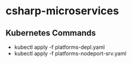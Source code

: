 # csharp-microservices

## Kubernetes Commands
- kubectl apply -f platforms-depl.yaml
- kubectl apply -f platforms-nodeport-srv.yaml
